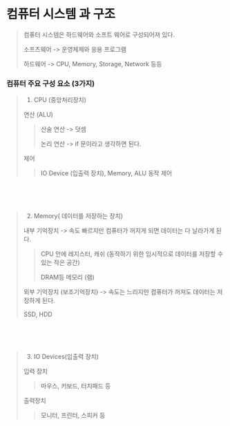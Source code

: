 #  컴퓨터 시스템 과 구조

 > 컴퓨터 시스템은 하드웨어와 소프트 웨어로 구성되어져 있다.
 > 
 >  소프츠웨어 -> 운영체제와 응용 프로그램
 >  
 >  하드웨어 -> CPU, Memory, Storage, Network 등등 


### 컴퓨터 주요 구성 요소 (3가지)

> 1. CPU (중앙처리장치) 
> 
> 연산 (ALU)
> >
> > 산술 연산 -> 덧셈
> > 
> > 논리 연산  -> if 문이라고 생각하면 된다.
> 
> 제어 
> >
> > IO Device (입출력 장치), Memory, ALU 동작 제어

<br>
<br>
<br>

> 2. Memory( 데이터를 저장하는 장치)
> 
> 내부 기억장치  -> 속도 빠르지만 컴퓨터가 꺼지게 되면 데이터는 다 날라가게 된다.
> >
> > CPU 안에 레지스터, 캐쉬  (동작하기 위한 임시적으로 데이터를 저장할 수 있는 작은 공간)
> > 
> > DRAM등 메모리 (램) 
> 
> 외부 기억장치 (보조기억장치) -> 속도는 느리지만 컴퓨터가 꺼져도 데이터는 저장하게 된다.
> >
>  SSD, HDD

<br>
<br>
<br>

> 3. IO Devices(입출력 장치)
> 
> 입력 장치 
> >
> > 마우스, 키보드, 터치패드 등
> 
> 출력장치
> >
> > 모니터, 프린터, 스피커 등


